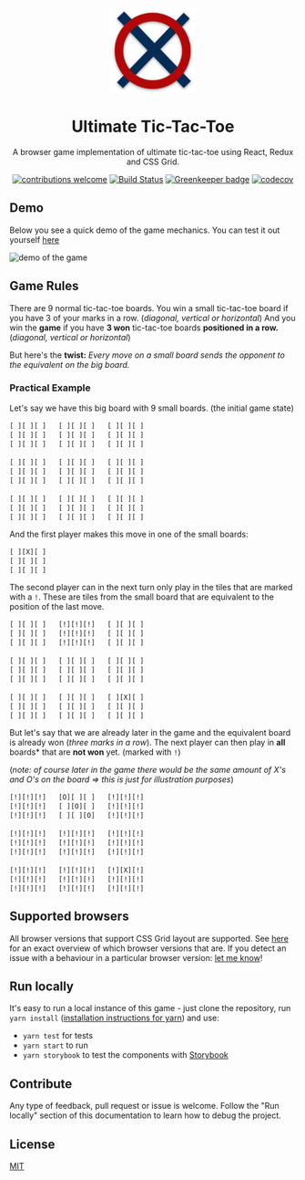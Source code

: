 
<p align="center">
  <img src="https://github.com/maracuja-juice/ultimate-tic-tac-react/blob/master/public/android-chrome-192x192.png"
width="150" alt="tic tac toe logo" />
</p>
<h1 align="center">Ultimate Tic-Tac-Toe</h1>


<div align="center">
  
  A browser game implementation of ultimate tic-tac-toe using React, Redux and CSS Grid.
  
[![contributions welcome](https://img.shields.io/badge/contributions-welcome-brightgreen.svg?style=flat)](https://github.com/ultimate-ttt/ultimate-ttt/issues)
[![Build Status](https://travis-ci.org/ultimate-ttt/ultimate-ttt.svg?branch=master)](https://travis-ci.org/ultimate-ttt/ultimate-ttt)
[![Greenkeeper badge](https://badges.greenkeeper.io/ultimate-ttt/ultimate-ttt.svg)](https://greenkeeper.io/)
[![codecov](https://codecov.io/gh/ultimate-ttt/ultimate-ttt/branch/master/graph/badge.svg)](https://codecov.io/gh/ultimate-ttt/ultimate-ttt)

</div>

## Demo

Below you see a quick demo of the game mechanics.
You can test it out yourself [here](https://ultimatettt.netlify.com/)

<img src="https://user-images.githubusercontent.com/16801528/38771159-2815f1ec-401e-11e8-8edb-157b58403761.gif" alt="demo of the game" width="500">

## Game Rules
There are 9 normal tic-tac-toe boards. You win a small tic-tac-toe board if you have 3 of your marks in a row. (_diagonal, vertical or horizontal_) 
And you win the **game** if you have **3 won** tic-tac-toe boards **positioned in a row.** (_diagonal, vertical or horizontal_)

But here's the **twist:**
_Every move on a small board sends the opponent to the equivalent on the big board._

### Practical Example
Let's say we have this big board with 9 small boards. (the initial game state)

```
[ ][ ][ ]   [ ][ ][ ]   [ ][ ][ ]
[ ][ ][ ]   [ ][ ][ ]   [ ][ ][ ]
[ ][ ][ ]   [ ][ ][ ]   [ ][ ][ ]

[ ][ ][ ]   [ ][ ][ ]   [ ][ ][ ]
[ ][ ][ ]   [ ][ ][ ]   [ ][ ][ ]
[ ][ ][ ]   [ ][ ][ ]   [ ][ ][ ]

[ ][ ][ ]   [ ][ ][ ]   [ ][ ][ ]
[ ][ ][ ]   [ ][ ][ ]   [ ][ ][ ]
[ ][ ][ ]   [ ][ ][ ]   [ ][ ][ ]
```
And the first player makes this move in one of the small boards:
```
[ ][X][ ]
[ ][ ][ ]
[ ][ ][ ]
```
The second player can in the next turn only play in the tiles that are marked with a `!`. These are tiles from the small board that are equivalent to the position of the last move. 
```
[ ][ ][ ]   [!][!][!]   [ ][ ][ ]
[ ][ ][ ]   [!][!][!]   [ ][ ][ ]
[ ][ ][ ]   [!][!][!]   [ ][ ][ ]

[ ][ ][ ]   [ ][ ][ ]   [ ][ ][ ]
[ ][ ][ ]   [ ][ ][ ]   [ ][ ][ ]
[ ][ ][ ]   [ ][ ][ ]   [ ][ ][ ]

[ ][ ][ ]   [ ][ ][ ]   [ ][X][ ]
[ ][ ][ ]   [ ][ ][ ]   [ ][ ][ ]
[ ][ ][ ]   [ ][ ][ ]   [ ][ ][ ]
```

But let's say that we are already later in the game and the equivalent board is already won (_three marks in a row_). The next player can then play in **all** boards* that are **not won** yet. (marked with `!`)

(_note: of course later in the game there would be the same amount of X's and O's on the board => this is just for illustration purposes_)
```
[!][!][!]   [O][ ][ ]   [!][!][!]
[!][!][!]   [ ][O][ ]   [!][!][!]
[!][!][!]   [ ][ ][O]   [!][!][!]

[!][!][!]   [!][!][!]   [!][!][!]
[!][!][!]   [!][!][!]   [!][!][!]
[!][!][!]   [!][!][!]   [!][!][!]

[!][!][!]   [!][!][!]   [!][X][!]
[!][!][!]   [!][!][!]   [!][!][!]
[!][!][!]   [!][!][!]   [!][!][!]
```

## Supported browsers
All browser versions that support CSS Grid layout are supported. See [here](https://caniuse.com/#feat=css-grid) for an exact overview of which browser versions that are. If you detect an issue with a behaviour in a particular browser version: [let me know](https://github.com/maracuja-juice/ultimate-tic-tac-react/issues/new)!

## Run locally
It's easy to run a local instance of this game - just clone the repository, run `yarn install` ([installation instructions for yarn](https://yarnpkg.com/en/docs/install)) and use:

- `yarn test` for tests
- `yarn start` to run
- `yarn storybook` to test the components with [Storybook](https://github.com/storybooks/storybook)

## Contribute

Any type of feedback, pull request or issue is welcome. Follow the "Run locally" section of this documentation to learn how to debug the project.


## License
[MIT](https://tldrlegal.com/license/mit-license)
